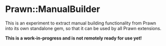 # Prawn::ManualBuilder

This is an experiment to extract manual building functionality from Prawn into
its own standalone gem, so that it can be used by all Prawn extensions.

**This is a work-in-progress and is not remotely ready for use yet!**
